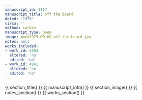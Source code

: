 ```yaml
---
manuscript_id: 1117
manuscript_title: off the board
dated: '1979'
circa: ''
method: carbon
manuscript_type: poem
image: poem1979-00-00-off_the_board.jpg
notes: null
works_included:
- work_id: 4804
  altered: 'no'
  edited: 'no'
- work_id: 4941
  altered: 'no'
  edited: 'no'
---
```


{{ section_title() }}
{{ manuscript_info() }}
{{ section_image() }}
{{ notes_section() }}
{{ works_section() }}
